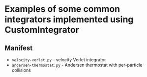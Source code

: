 # Examples of some common integrators implemented using CustomIntegrator

## Manifest
* `velocity-verlet.py` - velocity Verlet integrator
* `andersen-thermostat.py` - Andersen thermostat with per-particle collisions
